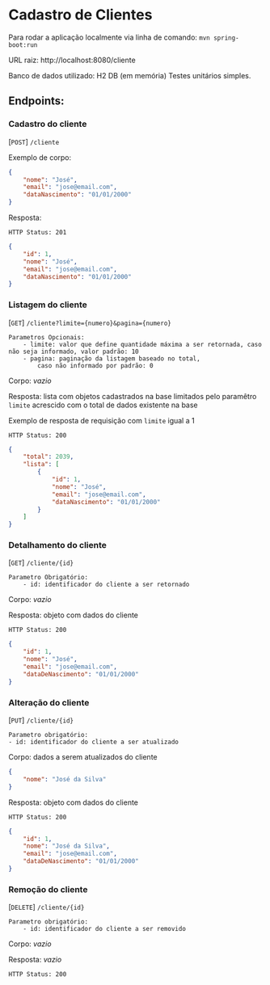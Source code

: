 # Cadastro de Clientes

 Para rodar a aplicação localmente via linha de comando: ```mvn spring-boot:run ```

 URL raiz: http://localhost:8080/cliente

Banco de dados utilizado: H2 DB (em memória)
Testes unitários simples.
## Endpoints:
### Cadastro do cliente
\[`POST`\] 
`/cliente`

Exemplo de corpo:
```json
{
    "nome": "José",
    "email": "jose@email.com",
    "dataNascimento": "01/01/2000"
}
```

Resposta: 

    HTTP Status: 201
```json
{
    "id": 1,
    "nome": "José",
    "email": "jose@email.com",
    "dataNascimento": "01/01/2000"
}
```

### Listagem do cliente
\[`GET`\] `/cliente?limite={numero}&pagina={numero}`

    Parametros Opcionais:
        - limite: valor que define quantidade máxima a ser retornada, caso não seja informado, valor padrão: 10
        - pagina: paginação da listagem baseado no total,
            caso não informado por padrão: 0

Corpo: _vazio_

Resposta: lista com objetos cadastrados na base limitados pelo paramêtro `limite` acrescido com o total de dados existente na base

Exemplo de resposta de requisição com `limite` igual a 1

    HTTP Status: 200
```json
{
    "total": 2039,
    "lista": [
        {
            "id": 1,
            "nome": "José",
            "email": "jose@email.com",
            "dataNascimento": "01/01/2000"
        }
    ]
}
```

### Detalhamento do cliente
\[`GET`\] `/cliente/{id}`

    Parametro Obrigatório:
        - id: identificador do cliente a ser retornado

Corpo: _vazio_

Resposta: objeto com dados do cliente

    HTTP Status: 200
```json
{
    "id": 1,
    "nome": "José",
    "email": "jose@email.com",
    "dataDeNascimento": "01/01/2000"
}
```

### Alteração do cliente
\[`PUT`\] `/cliente/{id}`

    Parametro obrigatório:
    - id: identificador do cliente a ser atualizado

Corpo: dados a serem atualizados do cliente

```json
{
    "nome": "José da Silva"
}
```

Resposta: objeto com dados do cliente

    HTTP Status: 200
```json
{
    "id": 1,
    "nome": "José da Silva",
    "email": "jose@email.com",
    "dataDeNascimento": "01/01/2000"
}
```

### Remoção do cliente
\[`DELETE`\] `/cliente/{id}`

    Parametro obrigatório:
        - id: identificador do cliente a ser removido

Corpo: _vazio_

Resposta: _vazio_

    HTTP Status: 200
